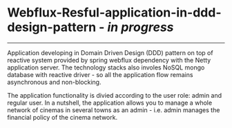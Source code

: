 # Webflux-Resful-application-in-ddd-design-pattern - <i>in progress</i>

---

Application developing in Domain Driven Design (DDD) pattern on top of reactive system provided by spring webflux dependency with the Netty application server.
The technology stacks also 
involes NoSQL mongo database with reactive driver - so all the application flow remains asynchronous and non-blocking. 

The application functionality is divied according to the user role: admin and regular user.
In a nutshell, the application allows you to manage a whole network of cinemas in several towns as an admin - i.e. admin manages the financial policy of the cinema network.
